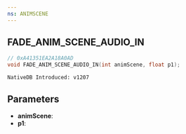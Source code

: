 ```yaml
---
ns: ANIMSCENE
---
```

## FADE_ANIM_SCENE_AUDIO_IN

```c
// 0xA41351EA2A18A0AD
void FADE_ANIM_SCENE_AUDIO_IN(int animScene, float p1);
```

```
NativeDB Introduced: v1207
```

## Parameters
* **animScene**:
* **p1**:
